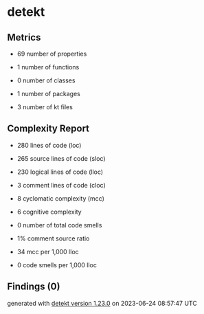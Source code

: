 # detekt

## Metrics

* 69 number of properties

* 1 number of functions

* 0 number of classes

* 1 number of packages

* 3 number of kt files

## Complexity Report

* 280 lines of code (loc)

* 265 source lines of code (sloc)

* 230 logical lines of code (lloc)

* 3 comment lines of code (cloc)

* 8 cyclomatic complexity (mcc)

* 6 cognitive complexity

* 0 number of total code smells

* 1% comment source ratio

* 34 mcc per 1,000 lloc

* 0 code smells per 1,000 lloc

## Findings (0)

generated with [detekt version 1.23.0](https://detekt.dev/) on 2023-06-24 08:57:47 UTC
